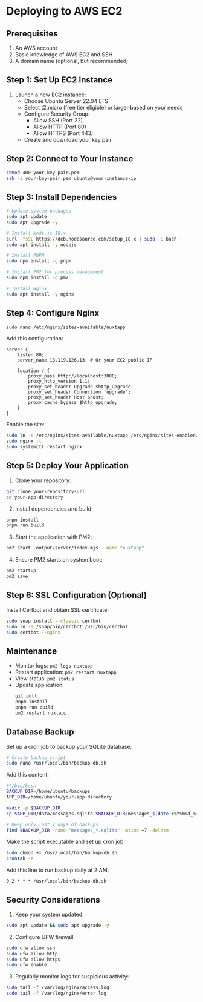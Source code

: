 # Deploying to AWS EC2

## Prerequisites

1. An AWS account
2. Basic knowledge of AWS EC2 and SSH
3. A domain name (optional, but recommended)

## Step 1: Set Up EC2 Instance

1. Launch a new EC2 instance:
   - Choose Ubuntu Server 22.04 LTS
   - Select t2.micro (free tier eligible) or larger based on your needs
   - Configure Security Group:
     - Allow SSH (Port 22)
     - Allow HTTP (Port 80)
     - Allow HTTPS (Port 443)
   - Create and download your key pair

## Step 2: Connect to Your Instance

```bash
chmod 400 your-key-pair.pem
ssh -i your-key-pair.pem ubuntu@your-instance-ip
```

## Step 3: Install Dependencies

```bash
# Update system packages
sudo apt update
sudo apt upgrade -y

# Install Node.js 18.x
curl -fsSL https://deb.nodesource.com/setup_18.x | sudo -E bash -
sudo apt install -y nodejs

# Install PNPM
sudo npm install -g pnpm

# Install PM2 for process management
sudo npm install -g pm2

# Install Nginx
sudo apt install -y nginx
```

## Step 4: Configure Nginx

```bash
sudo nano /etc/nginx/sites-available/nuxtapp
```

Add this configuration:

```nginx
server {
    listen 80;
    server_name 18.119.126.13; # Or your EC2 public IP

    location / {
        proxy_pass http://localhost:3000;
        proxy_http_version 1.1;
        proxy_set_header Upgrade $http_upgrade;
        proxy_set_header Connection 'upgrade';
        proxy_set_header Host $host;
        proxy_cache_bypass $http_upgrade;
    }
}
```

Enable the site:

```bash
sudo ln -s /etc/nginx/sites-available/nuxtapp /etc/nginx/sites-enabled/
sudo nginx -t
sudo systemctl restart nginx
```

## Step 5: Deploy Your Application

1. Clone your repository:

```bash
git clone your-repository-url
cd your-app-directory
```

2. Install dependencies and build:

```bash
pnpm install
pnpm run build
```

3. Start the application with PM2:

```bash
pm2 start .output/server/index.mjs --name "nuxtapp"
```

4. Ensure PM2 starts on system boot:

```bash
pm2 startup
pm2 save
```

## Step 6: SSL Configuration (Optional)

Install Certbot and obtain SSL certificate:

```bash
sudo snap install --classic certbot
sudo ln -s /snap/bin/certbot /usr/bin/certbot
sudo certbot --nginx
```

## Maintenance

- Monitor logs: `pm2 logs nuxtapp`
- Restart application: `pm2 restart nuxtapp`
- View status: `pm2 status`
- Update application:
  ```bash
  git pull
  pnpm install
  pnpm run build
  pm2 restart nuxtapp
  ```

## Database Backup

Set up a cron job to backup your SQLite database:

```bash
# Create backup script
sudo nano /usr/local/bin/backup-db.sh
```

Add this content:

```bash
#!/bin/bash
BACKUP_DIR=/home/ubuntu/backups
APP_DIR=/home/ubuntu/your-app-directory

mkdir -p $BACKUP_DIR
cp $APP_DIR/data/messages.sqlite $BACKUP_DIR/messages_$(date +%Y%m%d_%H%M%S).sqlite

# Keep only last 7 days of backups
find $BACKUP_DIR -name "messages_*.sqlite" -mtime +7 -delete
```

Make the script executable and set up cron job:

```bash
sudo chmod +x /usr/local/bin/backup-db.sh
crontab -e
```

Add this line to run backup daily at 2 AM:

```
0 2 * * * /usr/local/bin/backup-db.sh
```

## Security Considerations

1. Keep your system updated:

```bash
sudo apt update && sudo apt upgrade -y
```

2. Configure UFW firewall:

```bash
sudo ufw allow ssh
sudo ufw allow http
sudo ufw allow https
sudo ufw enable
```

3. Regularly monitor logs for suspicious activity:

```bash
sudo tail -f /var/log/nginx/access.log
sudo tail -f /var/log/nginx/error.log
```
